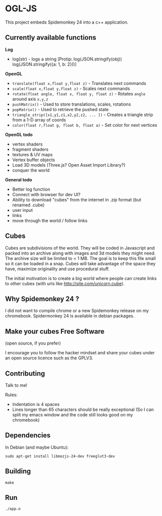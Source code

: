 # OGL-JS

This project embeds Spidemonkey 24 into a c++ application.

## Currently available functions

**Log**
* log(str) - logs a string [Protip: log(JSON.stringify(obj)) log(JSON.stringify({a: 1, b: 2}))]

**OpenGL**

* `translate(float x,float y,float z)` - Translates next commands
* `scale(float x,float y,float z)` - Scales next commands
* `rotate(float angle, float x, float y, float z)` - Rotates `angle` around axis `x,y,z`
* `pushMatrix()` - Used to store translations, scales, rotations
* `popMatrix()` - Used to retrieve the pushed state
* `triangle_strip([x1,y1,z1,x2,y2,z2, ... ])` - Creates a triangle strip from a 1-D array of coords
* `color(float r,float g, float b, float a)` - Set color for next vertices

**OpenGL todo**

* vertex shaders
* fragment shaders
* textures & UV maps
* Vertex buffer objects
* Load 3D models (Three.js? Open Asset Import Library?)
* conquer the world

**General todo**

* Better log function
* Connect with browser for dev UI?
* Ability to download "cubes" from the internet in .zip format (but renamed .cube)
* user input
* links
* move through the world / follow links

## Cubes

Cubes are subdivisions of the world. They will be coded in Javascript and packed into an archive along with images and 3d models they might need.
The archive size will be limited to < 1 MB. The goal is to keep this file small so it can be loaded in a snap.
Cubes will take advantage of the space they have, maximize originality and use procedural stuff.

The initial motivation is to create a big world where people can create links to other cubes (with urls like http://site.com/unicorn.cube). 

## Why Spidemonkey 24 ?
I did not want to compile chrome or a new Spidemonkey release on my chromebook. Spidermonkey 24 is available in debian packages.

## Make your cubes Free Software
(open source, if you prefer)

I encourage you to follow the hacker mindset and share your cubes under an open source licence such as the GPLV3.

## Contributing

Talk to me!

Rules:

* Indentation is 4 spaces
* Lines longer than 65 characters should be really exceptional
  (So I can split my emacs window and the code still looks good on my chromebook)

## Dependencies

In Debian (and maybe Ubuntu):

    sudo apt-get install libmozjs-24-dev freeglut3-dev

## Building

    make

## Run

    ./app.o
